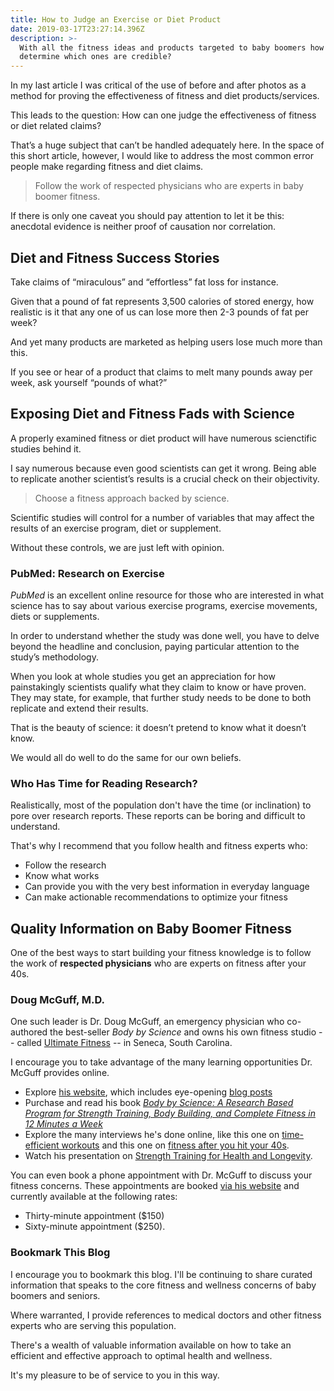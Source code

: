 ```yaml
---
title: How to Judge an Exercise or Diet Product
date: 2019-03-17T23:27:14.396Z
description: >-
  With all the fitness ideas and products targeted to baby boomers how do you
  determine which ones are credible?
---
```

In my last article I was  critical of the use of before and after photos as a method for proving the effectiveness of fitness and diet products/services. 

This leads to the question: How can one judge the effectiveness of fitness or diet related claims? 

That’s a huge subject that can’t be handled adequately here. In the space of this short article, however, I would like to address the most common error people make regarding fitness and diet claims. 

> Follow the work of respected physicians who are experts in baby boomer fitness.

If there is only one caveat you should pay attention to let it be this: anecdotal evidence is neither proof of causation nor correlation.

## Diet and Fitness Success Stories

Take claims of “miraculous” and “effortless” fat loss for instance. 

Given that a pound of fat represents 3,500 calories of stored energy, how realistic is it that any one of us can lose more then 2-3 pounds of fat per week? 

And yet many products  are marketed as helping users lose much more than this.

If you see or hear of a product that claims to melt many pounds away per week, ask yourself “pounds of what?” 

## Exposing Diet and Fitness Fads with Science

A properly examined fitness or diet product will have numerous scienctific studies behind it.

I say numerous because even good scientists can get it wrong. Being able to replicate another scientist’s results is a crucial check on their objectivity.

> Choose a fitness approach backed by science.

Scientific studies will control for a number of variables that may affect the results of an exercise program, diet or supplement. 

Without these controls, we are just left with opinion. 

### PubMed: Research on Exercise

_PubMed_ is an excellent online resource for those who are interested in what science has to say about various exercise programs, exercise movements, diets or supplements. 

In order to understand whether the study was done well, you have to delve beyond the headline and conclusion, paying particular attention to the study’s methodology.

When you look at whole studies you get an appreciation for how painstakingly scientists qualify what they claim to know or have proven. They may state, for example, that further study needs to be done to both replicate and extend their results. 

That is the beauty of science: it doesn’t pretend to know what it doesn’t know. 

We would all do well to do the same for our own beliefs.

### Who Has Time for Reading Research?

Realistically, most of the population don't have the time (or inclination) to pore over research reports. These reports can be boring and difficult to understand.

That's why I recommend that you follow health and fitness experts who:

* Follow the research
* Know what works
* Can provide you with the very best information in everyday language
* Can make actionable recommendations to optimize your fitness

## Quality Information on Baby Boomer Fitness

One of the best ways to start building your fitness knowledge is to follow the work of **respected physicians** who are experts on fitness after your 40s.

### Doug McGuff, M.D.

One such leader is Dr. Doug McGuff, an emergency physician who co-authored the best-seller _Body by Science_ and owns his own fitness studio -- called <a href="http://www.drmcguff.com/train/" target="blank">Ultimate Fitness</a> -- in Seneca, South Carolina. 

I encourage you to take advantage of the many learning opportunities Dr. McGuff provides online. 

* Explore <a href="http://www.drmcguff.com" target="blank">his website</a>, which includes eye-opening <a href="http://www.drmcguff.com/learn/" target="blank">blog posts</a>
* Purchase and read his book <a href="https://www.amazon.com/gp/product/0071597174" target="blank">_Body by Science: A Research Based Program for Strength Training, Body Building, and Complete Fitness in 12 Minutes a Week_</a>
* Explore the many interviews he's done online, like this one on <a href="https://thequantifiedbody.net/ep-10-time-efficient-workouts-optimizing-workout-performance-doug-mcguff/" target="blank">time-efficient workouts</a> and this one on <a href="https://www.hituni.com/health-and-fitness/doug-mcguff-md-talks-fitness-hit-40s#.XI7h5hNKiRs" target="blank">fitness after you hit your 40s</a>.
* Watch his presentation on <a href="https://www.youtube.com/watch?v=jeFdYy815pQ&t=12s" target="blank">Strength Training for Health and Longevity</a>.

You can even book a phone appointment with Dr. McGuff to discuss your fitness concerns. These appointments are booked <a href="http://www.drmcguff.com/" target="blank">via his website</a> and currently available at the following rates: 

* Thirty-minute appointment ($150)
* Sixty-minute appointment ($250).

### Bookmark This Blog

I encourage you to bookmark this blog. I'll be continuing to share curated information that speaks to the core fitness and wellness concerns of baby boomers and seniors.

Where warranted, I provide references to medical doctors and other fitness experts who are serving this population. 

There's a wealth of valuable information available on how to take an efficient and effective approach to optimal health and wellness. 

It's my pleasure to be of service to you in this way.
